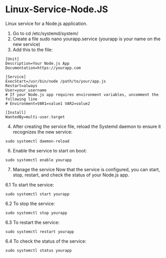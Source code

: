 # Linux-Service-Node.JS
Linux service for a Node.js application.

1. Go to cd /etc/systemd/system/
2. Create a file sudo nano yourapp.service (yourapp is your name on the new service)
3. Add this to the file:
```
[Unit]
Description=Your Node.js App
Documentation=https://yourapp.com

[Service]
ExecStart=/usr/bin/node /path/to/your/app.js
Restart=always
User=your_username
# If your Node.js app requires environment variables, uncomment the following line
# Environment=VAR1=value1 VAR2=value2

[Install]
WantedBy=multi-user.target
```

4. After creating the service file, reload the Systemd daemon to ensure it recognizes the new service:
   
```sudo systemctl daemon-reload```

6. Enable the service to start on boot:
   
```sudo systemctl enable yourapp```

7. Manage the service
Now that the service is configured, you can start, stop, restart, and check the status of your Node.js app.

6.1 To start the service:

```sudo systemctl start yourapp```

6.2 To stop the service:

```sudo systemctl stop yourapp```

6.3 To restart the service:

```sudo systemctl restart yourapp```

6.4 To check the status of the service:

```sudo systemctl status yourapp```
